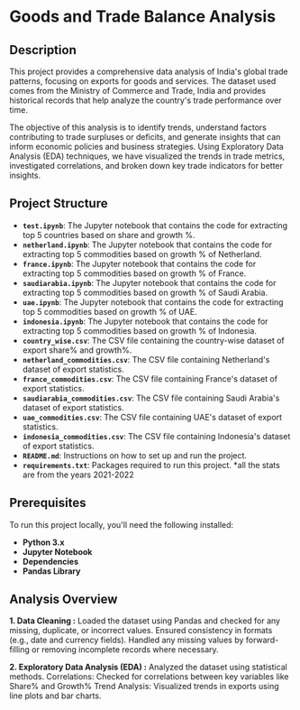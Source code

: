 # Goods and Trade Balance Analysis

## Description
This project provides a comprehensive data analysis of India's global trade patterns, focusing on exports for goods and services. The dataset used comes from the Ministry of Commerce and Trade, India and provides historical records that help analyze the country's trade performance over time.

The objective of this analysis is to identify trends, understand factors contributing to trade surpluses or deficits, and generate insights that can inform economic policies and business strategies. Using Exploratory Data Analysis (EDA) techniques, we have visualized the trends in trade metrics, investigated correlations, and broken down key trade indicators for better insights.

## Project Structure

- **`test.ipynb`**: The Jupyter notebook that contains the code for extracting top 5 countries based on share and growth %.
- **`netherland.ipynb`**: The Jupyter notebook that contains the code for extracting top 5 commodities based on growth % of Netherland. 
- **`france.ipynb`**: The Jupyter notebook that contains the code for extracting top 5 commodities based on growth % of France.
- **`saudiarabia.ipynb`**: The Jupyter notebook that contains the code for extracting top 5 commodities based on growth % of Saudi Arabia.
- **`uae.ipynb`**: The Jupyter notebook that contains the code for extracting top 5 commodities based on growth % of UAE.
- **`indonesia.ipynb`**: The Jupyter notebook that contains the code for extracting top 5 commodities based on growth % of Indonesia.
- **`country_wise.csv`**: The CSV file containing the country-wise dataset of export share% and growth%.
- **`netherland_commodities.csv`**: The CSV file containing Netherland's dataset of export statistics.
- **`france_commodities.csv`**: The CSV file containing France's dataset of export statistics.
- **`saudiarabia_commodities.csv`**: The CSV file containing Saudi Arabia's dataset of export statistics.
- **`uae_commodities.csv`**: The CSV file containing UAE's dataset of export statistics.
- **`indonesia_commodities.csv`**: The CSV file containing Indonesia's dataset of export statistics.
- **`README.md`**: Instructions on how to set up and run the project.
- **`requirements.txt`**: Packages required to run this project.
*all the stats are from the years 2021-2022

## Prerequisites

To run this project locally, you'll need the following installed:
- **Python 3.x**
- **Jupyter Notebook**
- **Dependencies**
- **Pandas Library**

## Analysis Overview
**1. Data Cleaning :**
Loaded the dataset using Pandas and checked for any missing, duplicate, or incorrect values.
Ensured consistency in formats (e.g., date and currency fields).
Handled any missing values by forward-filling or removing incomplete records where necessary.

**2. Exploratory Data Analysis (EDA) :**
Analyzed the dataset using statistical methods.
Correlations: Checked for correlations between key variables like Share% and Growth%
Trend Analysis: Visualized trends in exports using line plots and bar charts.

